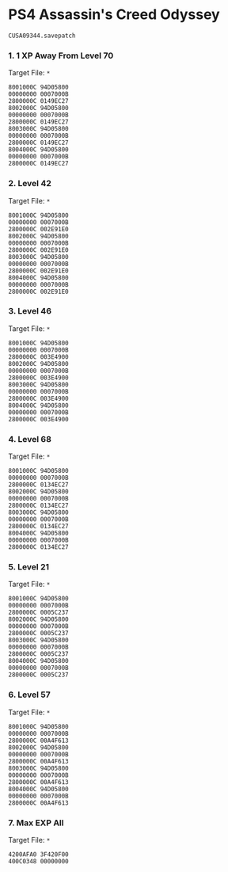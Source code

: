 # PS4 Assassin's Creed   Odyssey 

`CUSA09344.savepatch`

### 1. 1 XP Away From Level 70

Target File: `*`

```
8001000C 94D05800
00000000 0007000B
2800000C 0149EC27
8002000C 94D05800
00000000 0007000B
2800000C 0149EC27
8003000C 94D05800
00000000 0007000B
2800000C 0149EC27
8004000C 94D05800
00000000 0007000B
2800000C 0149EC27
```

### 2. Level 42

Target File: `*`

```
8001000C 94D05800
00000000 0007000B
2800000C 002E91E0
8002000C 94D05800
00000000 0007000B
2800000C 002E91E0
8003000C 94D05800
00000000 0007000B
2800000C 002E91E0
8004000C 94D05800
00000000 0007000B
2800000C 002E91E0
```

### 3. Level 46

Target File: `*`

```
8001000C 94D05800
00000000 0007000B
2800000C 003E4900
8002000C 94D05800
00000000 0007000B
2800000C 003E4900
8003000C 94D05800
00000000 0007000B
2800000C 003E4900
8004000C 94D05800
00000000 0007000B
2800000C 003E4900
```

### 4. Level 68

Target File: `*`

```
8001000C 94D05800
00000000 0007000B
2800000C 0134EC27
8002000C 94D05800
00000000 0007000B
2800000C 0134EC27
8003000C 94D05800
00000000 0007000B
2800000C 0134EC27
8004000C 94D05800
00000000 0007000B
2800000C 0134EC27
```

### 5. Level 21

Target File: `*`

```
8001000C 94D05800
00000000 0007000B
2800000C 0005C237
8002000C 94D05800
00000000 0007000B
2800000C 0005C237
8003000C 94D05800
00000000 0007000B
2800000C 0005C237
8004000C 94D05800
00000000 0007000B
2800000C 0005C237
```

### 6. Level 57

Target File: `*`

```
8001000C 94D05800
00000000 0007000B
2800000C 00A4F613
8002000C 94D05800
00000000 0007000B
2800000C 00A4F613
8003000C 94D05800
00000000 0007000B
2800000C 00A4F613
8004000C 94D05800
00000000 0007000B
2800000C 00A4F613
```

### 7. Max EXP All

Target File: `*`

```
4200AFA0 3F420F00
400C0348 00000000
```

